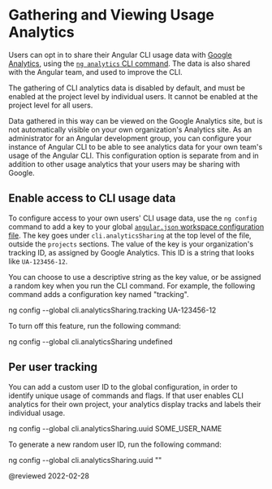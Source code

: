 # Gathering and Viewing Usage Analytics

Users can opt in to share their Angular CLI usage data with [Google Analytics](https://support.google.com/analytics/answer/1008015?hl=en), using the [`ng analytics` CLI command](analytics). The data is also shared with the Angular team, and used to improve the CLI.

The gathering of CLI analytics data is disabled by default, and must be enabled at the project level by individual users. It cannot be enabled at the project level for all users.

Data gathered in this way can be viewed on the Google Analytics site, but is not automatically visible on your own organization's Analytics site. As an administrator for an Angular development group, you can configure your instance of Angular CLI to be able to see analytics data for your own team's usage of the Angular CLI. This configuration option is separate from and in addition to other usage analytics that your users may be sharing with Google.

## Enable access to CLI usage data

To configure access to your own users' CLI usage data, use the `ng config` command to add a key to your global [`angular.json` workspace configuration file](guide/workspace-config). The key goes under `cli.analyticsSharing` at the top level of the file, outside the `projects` sections. The value of the key is your organization's tracking ID, as assigned by Google Analytics. This ID is a string that looks like `UA-123456-12`.

You can choose to use a descriptive string as the key value, or be assigned a random key when you run the CLI command. For example, the following command adds a configuration key named "tracking".

<code-example format="shell" language="shell">

ng config --global cli.analyticsSharing.tracking UA-123456-12

</code-example>

To turn off this feature, run the following command:

<code-example format="shell" language="shell">

ng config --global cli.analyticsSharing undefined

</code-example>

## Per user tracking

You can add a custom user ID to the global configuration, in order to identify unique usage of commands and flags. If that user enables CLI analytics for their own project, your analytics display tracks and labels their individual usage.

<code-example format="shell" language="shell">

ng config --global cli.analyticsSharing.uuid SOME_USER_NAME

</code-example>

To generate a new random user ID, run the following command:

<code-example format="shell" language="shell">

ng config --global cli.analyticsSharing.uuid ""

</code-example>

<!-- links -->

<!-- external links -->

<!-- end links -->

@reviewed 2022-02-28
